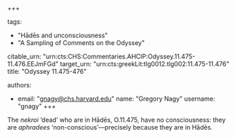 +++

tags:
- "Hādēs and unconsciousness"
- "A Sampling of Comments on the Odyssey"

citable_urn: "urn:cts:CHS:Commentaries.AHCIP:Odyssey.11.475-11.476.EEJmFGd"
target_urn: "urn:cts:greekLit:tlg0012.tlg002:11.475-11.476"
title: "Odyssey 11.475-476"

authors:
- email: "gnagy@chs.harvard.edu"
  name: "Gregory Nagy"
  username: "gnagy"
+++

<p>The <em>nekroi</em> ‘dead’ who are in Hādēs, O.11.475, have no consciousness: they are <em>aphradees</em> ‘non-conscious’—precisely because they are in Hādēs.  </p>